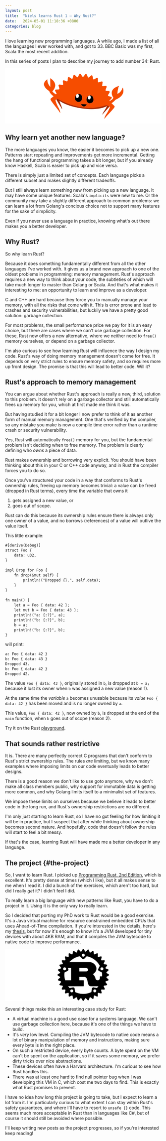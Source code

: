 ```yaml
---
layout: post
title:  "Niels learns Rust 1 — Why Rust?"
date:   2024-05-01 11:18:36 +0800
categories: blog
---
```


I love learning new programming languages. A while ago, I made a list of all the languages I ever worked with, and got to 33. BBC Basic was my first, Scala the most recent addition.

In this series of posts I plan to describe my journey to add number 34: Rust.

![rust crab](/assets/img/2024-05-01-rust-crab.webp)

## Why learn yet another new language?

The more languages you know, the easier it becomes to pick up a new one. Patterns start repeating and improvements get more incremental. Getting the hang of functional programming takes a bit longer, but if you already know Haskell, Scala is easier to pick up and vice versa.

There is simply just a limited set of concepts. Each language picks a different subset and makes slightly different tradeoffs.

But I still always learn something new from picking up a new language. It may have some unique features: Scala's `implicits` were new to me. Or the community may take a slightly different approach to common problems: we can learn a lot from Golang's concious choice not to support many features for the sake of simplicity.

Even if you never use a language in practice, knowing what's out there makes you a better developer.


## Why Rust?

So why learn Rust?

Because it does something fundamentally different from all the other languages I've worked with. It gives us a brand new approach to one of the oldest problems in programming: memory management. Rust's approach requires a new way to think about your code, the subtleties of which will take much longer to master than Golang or Scala. And that's what makes it interesting to me: an opportunity to learn and improve as a developer.

C and C++ are hard because they force you to manually manage your memory, with all the risks that come with it. This is error prone and lead to crashes and security vulnerabilities, but luckily we have a pretty good solution: garbage collection.

For most problems, the small performance price we pay for it is an easy choice, but there are cases where we can't use garbage collection. For these, Rust now offers a new alternative, where we neither need to `free()` memory ourselves, or depend on a garbage collector.

I'm also curious to see how learning Rust will influence the way I design my code. Rust's way of doing memory management doesn't come for free. It depends on very strict rules to ensure memory safety, and so requires more up front design. The promise is that this will lead to better code. Will it?


## Rust's approach to memory management

You can argue about whether Rust's approach is really a new, third, solution to this problem. It doesn't rely on a garbage collector and still automatically frees up memory for you, which at first made me think it was.

But having studied it for a bit longer I now prefer to think of it as another form of manual memory management. One that's verified by the compiler, so any mistake you make is now a compile time error rather than a runtime crash or security vulnerability.

Yes, Rust will automatically `free()` memory for you, but the fundamental problem isn't deciding when to free memory. The problem is clearly defining who *owns* a piece of data.

Rust makes ownership and borrowing very explicit. You should have been thinking about this in your C or C++ code anyway, and in Rust the compiler forces you to do so.

Once you've structured your code in a way that conforms to Rust's ownership rules, freeing up memory becomes trivial: a value can be freed (dropped in Rust terms), every time the variable that owns it
1. gets assigned a new value, or
2. goes out of scope.
 

Rust can do this because its ownership rules ensure there is always only one owner of a value, and no borrows (references) of a value will outlive the value itself.

This little example:

```
#[derive(Debug)]
struct Foo {
    data: u32,
}

impl Drop for Foo {
    fn drop(&mut self) {
        println!("Dropped {}.", self.data);
    }
}

fn main() {
    let a = Foo { data: 42 };
    let mut b = Foo { data: 43 };
    println!("a: {:?}", a);
    println!("b: {:?}", b);
    b = a;
    println!("b: {:?}", b);
}
```

will print:

```
a: Foo { data: 42 }
b: Foo { data: 43 }
Dropped 43.
b: Foo { data: 42 }
Dropped 42.
```

The value `Foo { data: 43 }`, originally stored in `b`, is dropped at `b = a;` because it lost its owner when `b` was assigned a new value (reason 1).

At the same time the *variable* `a` becomes unusable because its *value* `Foo { data: 42 }` has been moved and is no longer owned by `a`.

This value, `Foo { data: 42 }`, now owned by `b`, is dropped at the end of the `main` function, when `b` goes out of scope (reason 2).

Try it on the Rust [playground](https://play.rust-lang.org/?version=stable&mode=debug&edition=2021&code=%23%5Bderive%28Debug%29%5D%0Astruct+Foo+%7B%0A++++data%3A+u32%2C%0A%7D%0A%0Aimpl+Drop+for+Foo+%7B%0A++++fn+drop%28%26mut+self%29+%7B%0A++++++++println%21%28%22Dropped+%7B%7D.%22%2C+self.data%29%3B%0A++++%7D%0A%7D%0A%0Afn+main%28%29+%7B%0A++++let+a+%3D+Foo+%7B+data%3A+42+%7D%3B%0A++++let+mut+b+%3D+Foo+%7B+data%3A+43+%7D%3B%0A++++println%21%28%22a%3A+%7B%3A%3F%7D%22%2C+a%29%3B%0A++++println%21%28%22b%3A+%7B%3A%3F%7D%22%2C+b%29%3B%0A++++b+%3D+a%3B%0A++++println%21%28%22b%3A+%7B%3A%3F%7D%22%2C+b%29%3B%0A%7D%0A%0A).


## That sounds rather restrictive

It is. There are many perfectly correct C programs that don't conform to Rust's strict ownership rules. The rules *are* limiting, but we know many examples where imposing limits on our code eventually leads to better designs.

There is a good reason we don't like to use goto anymore, why we don't make all class members public, why support for immutable data is getting more common, and why Golang limits itself to a minimalist set of features.

We impose these limits on ourselves because we believe it leads to better code in the long run, and Rust's ownership restrictions are no different.

I'm only just starting to learn Rust, so I have no gut feeling for how limiting it will be in practice, but I suspect that after while thinking about ownership becomes second nature. And hopefully, code that doesn't follow the rules will start to feel a bit messy.

If that's the case, learning Rust will have made me a better developer in any language.


## The project {#the-project}

So, I want to learn Rust. I picked up [Programming Rust, 2nd Edition](https://www.oreilly.com/library/view/programming-rust-2nd/9781492052586/), which is excellent. It's pretty dense at times (which I like), but it all makes sense to me when I read it. I did a bunch of the exercises, which aren't too hard, but did I really *get* it? I didn't feel I did.

To really learn a big language with new patterns like Rust, you have to do a project in it. Using it is the only way to really learn.

So I decided that porting my PhD work to Rust would be a good exercise. It's a Java virtual machine for resource constrained embedded CPUs that uses Ahead-of-Time compilation. If you're interested in the details, here's my [thesis](https://tdr.lib.ntu.edu.tw/handle/123456789/1247), but for now it's enough to know it's a JVM developed for tiny devices with about 4KB RAM, and that it compiles the JVM bytecode to native code to improve performance.

![rust R](/assets/img/2024-05-01-rust-R.png)

Several things make this an interesting case study for Rust:
 - A virtual machine is a good use case for a systems language. We can't use garbage collection here, because it's one of the things we have to build.
 - It's *very* low level. Compiling the JVM bytecode to native code means a lot of binary manipulation of memory and instructions, making sure every byte is in the right place.
 - On such a restricted device, every byte counts. A byte spent on the VM can't be spent on the application, so if it saves some memory, we prefer dirty tricks over nice abstractions.
 - These devices often have a Harvard architecture. I'm curious to see how Rust handles this.
 - There was at least one hard to find null pointer bug when I was developing this VM in C, which cost me two days to find. This is exactly what Rust promises to prevent.


I have no idea how long this project is going to take, but I expect to learn a lot from it. I'm particularly curious to what extent I can stay within Rust's safety guarantees, and where I'll have to resort to `unsafe {}` code. This seems much more acceptable in Rust than in languages like C#, but of course it should still be avoided where possible.

I'll keep writing new posts as the project progresses, so if you're interested keep reading!

